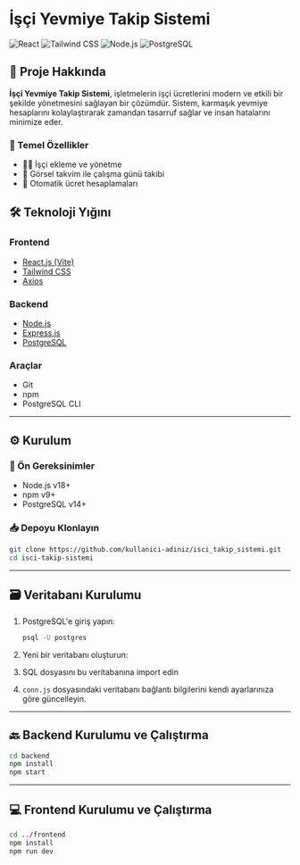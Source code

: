 
# İşçi Yevmiye Takip Sistemi

<img src="https://img.shields.io/badge/react-%2320232a.svg?style=for-the-badge&logo=react&logoColor=%2361DAFB" alt="React">
<img src="https://img.shields.io/badge/tailwindcss-%2338B2AC.svg?style=for-the-badge&logo=tailwind-css&logoColor=white" alt="Tailwind CSS">
<img src="https://img.shields.io/badge/node.js-6DA55F?style=for-the-badge&logo=node.js&logoColor=white" alt="Node.js">
<img src="https://img.shields.io/badge/postgres-%23316192.svg?style=for-the-badge&logo=postgresql&logoColor=white" alt="PostgreSQL">

## 📌 Proje Hakkında

**İşçi Yevmiye Takip Sistemi**, işletmelerin işçi ücretlerini modern ve etkili bir şekilde yönetmesini sağlayan bir çözümdür.
Sistem, karmaşık yevmiye hesaplarını kolaylaştırarak zamandan tasarruf sağlar ve insan hatalarını minimize eder.

### 🚀 Temel Özellikler

- 👷‍♂️ İşçi ekleme ve yönetme
- 📅 Görsel takvim ile çalışma günü takibi
- 🧮 Otomatik ücret hesaplamaları


## 🛠️ Teknoloji Yığını

### Frontend

- [React.js (Vite)](https://vitejs.dev/)
- [Tailwind CSS](https://tailwindcss.com/)
- [Axios](https://axios-http.com/)

### Backend

- [Node.js](https://nodejs.org/)
- [Express.js](https://expressjs.com/)
- [PostgreSQL](https://www.postgresql.org/)

### Araçlar

- Git
- npm
- PostgreSQL CLI

---

## ⚙️ Kurulum

### 🔧 Ön Gereksinimler

- Node.js v18+
- npm v9+
- PostgreSQL v14+

### 📥 Depoyu Klonlayın

```bash
git clone https://github.com/kullanici-adiniz/isci_takip_sistemi.git
cd isci-takip-sistemi
```

---

## 🗃️ Veritabanı Kurulumu

1. PostgreSQL'e giriş yapın:
   ```bash
   psql -U postgres
   ```

2. Yeni bir veritabanı oluşturun:


3. SQL dosyasını bu veritabanına import edin


4. `conn.js` dosyasındaki veritabanı bağlantı bilgilerini kendi ayarlarınıza göre güncelleyin.

---

## 🔙 Backend Kurulumu ve Çalıştırma

```bash
cd backend
npm install
npm start
```

---

## 💻 Frontend Kurulumu ve Çalıştırma

```bash
cd ../frontend
npm install
npm run dev
```
